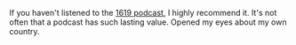 If you haven't listened to the <a href="https://www.nytimes.com/2020/01/23/podcasts/1619-podcast.html">1619 podcast</a>, I highly recommend it. It's not often that a podcast has such lasting value. Opened my eyes about my own country.
